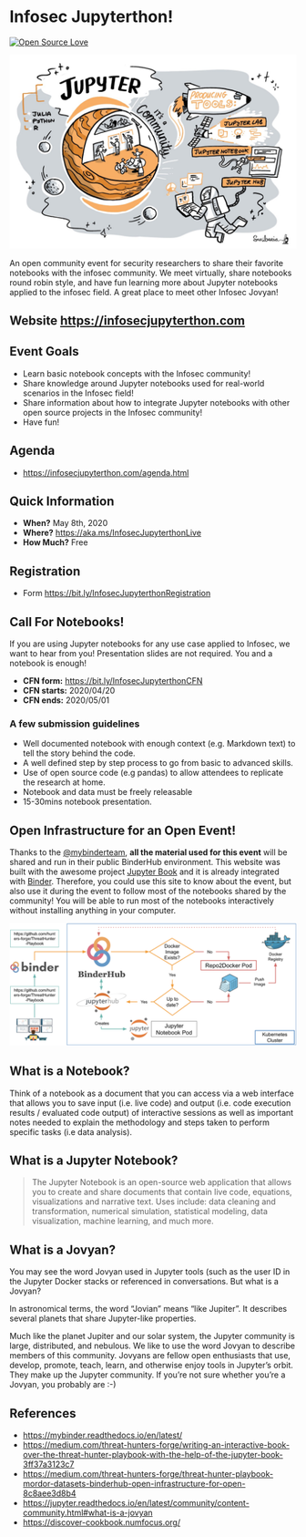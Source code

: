 # Infosec Jupyterthon!

[![Open Source Love](https://badges.frapsoft.com/os/v3/open-source.svg?v=103)](https://github.com/ellerbrock/open-source-badges/)

<img src="docs/content/images/infosec-jupyterthon-main.png" width=700 alt="This image was created by Scriberia for The Turing Way community and is used under a CC-BY licence">

An open community event for security researchers to share their favorite notebooks with the infosec community. We meet virtually, share notebooks round robin style, and have fun learning more about Jupyter notebooks applied to the infosec field. A great place to meet other Infosec Jovyan!

## Website https://infosecjupyterthon.com

## Event Goals

* Learn basic notebook concepts with the Infosec community!
* Share knowledge around Jupyter notebooks used for real-world scenarios in the Infosec field!
* Share information about how to integrate Jupyter notebooks with other open source projects in the Infosec community!
* Have fun!

## Agenda

* https://infosecjupyterthon.com/agenda.html

## Quick Information
* **When?** May 8th, 2020
* **Where?** https://aka.ms/InfosecJupyterthonLive
* **How Much?** Free

## Registration

* Form https://bit.ly/InfosecJupyterthonRegistration

## Call For Notebooks!
If you are using Jupyter notebooks for any use case applied to Infosec, we want to hear from you! Presentation slides are not required. You and a notebook is enough! 

* **CFN form:** https://bit.ly/InfosecJupyterthonCFN
* **CFN starts:** 2020/04/20
* **CFN ends:** 2020/05/01

### A few submission guidelines
* Well documented notebook with enough context (e.g. Markdown text) to tell the story behind the code.
* A well defined step by step process to go from basic to advanced skills.
* Use of open source code (e.g pandas) to allow attendees to replicate the research at home.
* Notebook and data must be freely releasable
* 15-30mins notebook presentation.

## Open Infrastructure for an Open Event!

Thanks to the [@mybinderteam](https://twitter.com/mybinderteam), **all the material used for this event** will be shared and run in their public BinderHub environment. This website was built with the awesome project [Jupyter Book](https://github.com/jupyter/jupyter-book) and it is already integrated with [Binder](https://mybinder.org/). Therefore, you could use this site to know about the event, but also use it during the event to follow most of the notebooks shared by the community! You will be able to run most of the notebooks interactively without installing anything in your computer.

<img src="docs/content/images/binderhub-process.png" width=700 alt="Cyb3rWard0g">


## What is a Notebook?
Think of a notebook as a document that you can access via a web interface that allows you to save input (i.e. live code) and output (i.e. code execution results / evaluated code output) of interactive sessions as well as important notes needed to explain the methodology and steps taken to perform specific tasks (i.e data analysis).

## What is a Jupyter Notebook?
> The Jupyter Notebook is an open-source web application that allows you to create and share documents that contain live code, equations, visualizations and narrative text. Uses include: data cleaning and transformation, numerical simulation, statistical modeling, data visualization, machine learning, and much more.

## What is a Jovyan?

You may see the word Jovyan used in Jupyter tools (such as the user ID in the Jupyter Docker stacks or referenced in conversations. But what is a Jovyan?

In astronomical terms, the word “Jovian” means “like Jupiter”. It describes several planets that share Jupyter-like properties.

Much like the planet Jupiter and our solar system, the Jupyter community is large, distributed, and nebulous. We like to use the word Jovyan to describe members of this community. Jovyans are fellow open enthusiasts that use, develop, promote, teach, learn, and otherwise enjoy tools in Jupyter’s orbit. They make up the Jupyter community. If you’re not sure whether you’re a Jovyan, you probably are :-)

## References

* https://mybinder.readthedocs.io/en/latest/
* https://medium.com/threat-hunters-forge/writing-an-interactive-book-over-the-threat-hunter-playbook-with-the-help-of-the-jupyter-book-3ff37a3123c7
* https://medium.com/threat-hunters-forge/threat-hunter-playbook-mordor-datasets-binderhub-open-infrastructure-for-open-8c8aee3d8b4
* https://jupyter.readthedocs.io/en/latest/community/content-community.html#what-is-a-jovyan
* https://discover-cookbook.numfocus.org/